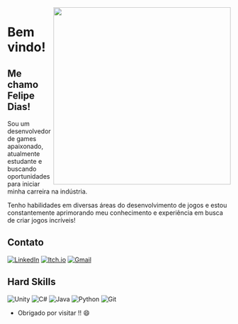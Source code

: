<img align="right" width="400" height="400" src="https://media0.giphy.com/media/v1.Y2lkPTc5MGI3NjExdDBnamVmMTkydTh5MTNlaHZ1MnB1dTNud3R1dHB4Njh4bGxyOWN5YSZlcD12MV9pbnRlcm5hbF9naWZfYnlfaWQmY3Q9cw/ehOmuAGboX837Dx9LR/giphy.gif">


# Bem vindo!
## Me chamo Felipe Dias! 

Sou um desenvolvedor de games apaixonado, atualmente estudante e buscando oportunidades para iniciar minha carreira na indústria. 

Tenho habilidades em diversas áreas do desenvolvimento de jogos e estou constantemente aprimorando meu conhecimento e experiência em busca de criar jogos incríveis!


## Contato

[![LinkedIn](https://img.shields.io/badge/linkedin-%230077B5.svg?style=for-the-badge&logo=linkedin&logoColor=white)](https://www.linkedin.com/in/felipedanieldias/)
[![Itch.io](https://img.shields.io/badge/Itch-%23FF0B34.svg?style=for-the-badge&logo=Itch.io&logoColor=white)](https://felipe-dias.itch.io/)
[![Gmail](https://img.shields.io/badge/Gmail-D14836?style=for-the-badge&logo=gmail&logoColor=white)](mailto:felpsdaniel12@gmail.com)

## Hard Skills
![Unity](https://img.shields.io/badge/unity-%23000000.svg?style=for-the-badge&logo=unity&logoColor=white)
![C#](https://img.shields.io/badge/c%23-%23239120.svg?style=for-the-badge&logo=c-sharp&logoColor=white&labelColor=purple&color=purple)
![Java](https://img.shields.io/badge/java-%23ED8B00.svg?style=for-the-badge&logo=openjdk&logoColor=white)
![Python](https://img.shields.io/badge/python-3670A0?style=for-the-badge&logo=python&logoColor=ffdd54)
![Git](https://img.shields.io/badge/git-%23F05033.svg?style=for-the-badge&logo=git&logoColor=white)



- Obrigado por visitar !! :smile:
